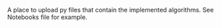 A place to upload py files that contain the implemented algorithms. See Notebooks file for example. 
